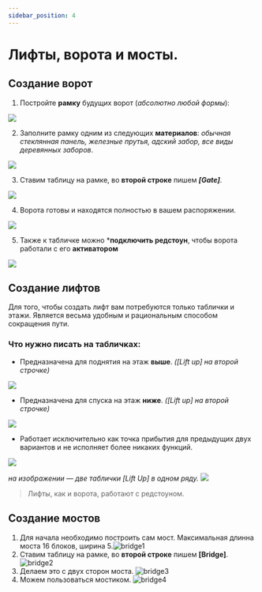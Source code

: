 ```yaml
---
sidebar_position: 4
---
```


# Лифты, ворота и мосты.

## **Создание ворот**

1. Постройте **рамку** будущих ворот (*абсолютно любой формы*):

![  ](https://sun9-68.userapi.com/impg/c858028/v858028764/1a6808/w0y2Iz98U98.jpg?size=604x320&quality=96&sign=60eace242931ade29fe6328f34b67486&type=album)

2. Заполните рамку одним из следующих __материалов__: *обычная стеклянная панель, железные прутья, адский забор, все виды деревянных заборов*.

![  ](https://sun9-74.userapi.com/impg/c858028/v858028764/1a67fe/mq7QEzVTnKg.jpg?size=604x320&quality=96&sign=026cf47166cfbb7540fb81da5a441829&type=album)

3. Ставим таблицу на рамке, во **второй строке** пишем __*[Gate]*__.

![  ](https://sun9-24.userapi.com/impg/c858028/v858028764/1a6812/uHRBd6jFxZI.jpg?size=604x320&quality=96&sign=3ceda509148bdaf7d9c8f41c241c68c6&type=album)

4. Ворота готовы и находятся полностью в вашем распоряжении.

![  ](https://sun9-17.userapi.com/impg/c858028/v858028764/1a681c/JtUnBap3kzM.jpg?size=604x320&quality=96&sign=63c2999a84aa51ede44a2492ea93b30d&type=album)

5. Также к табличке можно ***подключить редстоун**,
чтобы ворота работали с его **активатором**

![  ](https://sun9-87.userapi.com/impg/c858028/v858028764/1a682f/hKfgBxw8Zo8.jpg?size=604x320&quality=96&sign=aec241bd3b9547cccdfdae08adb8a962&type=album)


## **Создание лифтов**

Для того, чтобы создать лифт вам потребуются только таблички и этажи. Является весьма удобным и рациональным способом сокращения пути.

### **Что нужно писать на табличках:**

* Предназначена для поднятия на этаж **выше**. *([Lift up] на второй строчке)*

![  ](https://sun9-78.userapi.com/impf/c855620/v855620470/154626/DT0fgjdn5D0.jpg?size=600x300&quality=96&sign=468ed152a7e13aa36a081c6539b8d2ed&type=album)

* Предназначена для спуска на этаж **ниже**. *([Lift up] на второй строчке)*

![  ](https://sun9-80.userapi.com/impf/c855624/v855624470/15757d/hoHfIF1EINE.jpg?size=600x300&quality=96&sign=7a14ac019d132ee0afebc297392e090e&type=album)

* Работает исключительно как точка прибытия для предыдущих двух вариантов и не исполняет более никаких функций.

![  ](https://sun9-85.userapi.com/impf/c855624/v855624470/1575ac/nGsP-jRku4g.jpg?size=600x300&quality=96&sign=6aca72342f27d5704c7ac4912a29a001&type=album)


*на изображении — две таблички [Lift Up] в одном ряду.*
![  ](https://sun9-80.userapi.com/impf/c855620/v855620470/15460d/KVPVQSZGjvM.jpg?size=800x800&quality=96&sign=7451ba975424bae9fe32ffc73521793c&type=album)

> Лифты, как и ворота, работают с редстоуном.

## **Создание мостов**

1. Для начала необходимо построить сам мост. Максимальная длинна моста 16 блоков, ширина 5.![bridge1](/bridge1.png)
2. Ставим таблицу на рамке, во **второй строке** пишем **[Bridge]**. ![bridge2](/bridge2.png)
3. Делаем это с двух сторон моста. ![bridge3](/bridge3.png)
4. Можем пользоваться мостиком. ![bridge4](/bridge4.png)